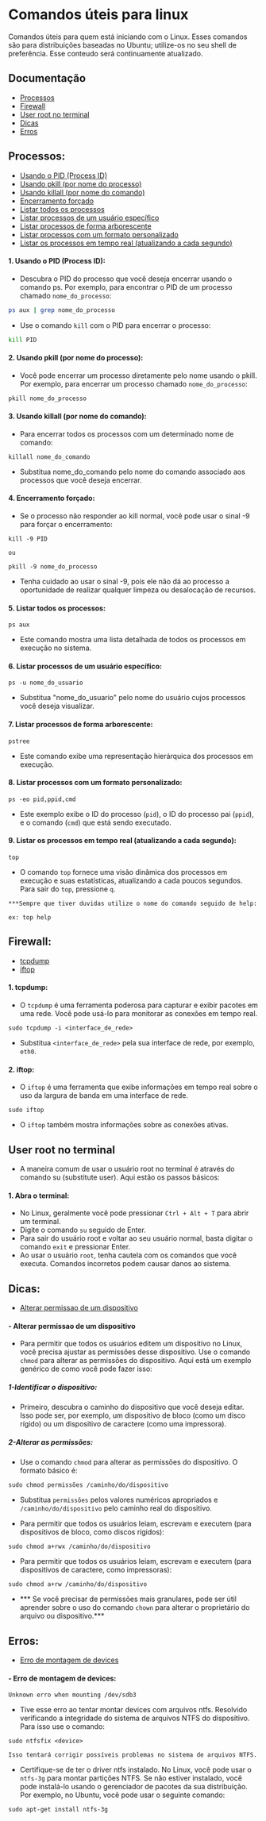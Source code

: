 
# Comandos úteis para linux

Comandos úteis para quem está iniciando com o Linux. Esses comandos são para distribuições baseadas no Ubuntu; utilize-os no seu shell de preferência.
Esse conteudo será continuamente atualizado.




## Documentação
- [Processos](#processos)
- [Firewall](#firewall)
- [User root no terminal](#user-root-no-terminal)
- [Dicas](#dicas)
- [Erros](#erros)




## Processos:
- [Usando o PID (Process ID)](#usando-o-pid-process-id)
- [Usando pkill (por nome do processo)](#usando-pkill-por-nome-do-processo)
- [Usando killall (por nome do comando)](#usando-killall-por-nome-do-comando)
- [Encerramento forçado](#encerramento-forcado)
- [Listar todos os processos](#listar-todos-os-processos)
- [Listar processos de um usuário específico](#listar-processos-de-um-usuario-especifico)
- [Listar processos de forma arborescente](#listar-processos-de-forma-arborescente)
- [Listar processos com um formato personalizado](#listar-processos-com-um-formato-personalizado)
- [Listar os processos em tempo real (atualizando a cada segundo)](#listar-os-processos-em-tempo-real-atualizando-a-cada-segundo)

#### 1. Usando o PID (Process ID):

- Descubra o PID do processo que você deseja encerrar usando o comando ps. Por exemplo, para encontrar o PID de um processo chamado `nome_do_processo`:

```bash
ps aux | grep nome_do_processo

```
- Use o comando `kill` com o PID para encerrar o processo:

```bash
kill PID

```

#### 2. Usando pkill (por nome do processo):

- Você pode encerrar um processo diretamente pelo nome usando o pkill. Por exemplo, para encerrar um processo chamado `nome_do_processo`:

```bash
pkill nome_do_processo

```

#### 3. Usando killall (por nome do comando):

- Para encerrar todos os processos com um determinado nome de comando:

```
killall nome_do_comando

```
- Substitua nome_do_comando pelo nome do comando associado aos processos que você deseja encerrar.

#### 4. Encerramento forçado:

- Se o processo não responder ao kill normal, você pode usar o sinal -9 para forçar o encerramento:

```
kill -9 PID

ou

pkill -9 nome_do_processo

```
- Tenha cuidado ao usar o sinal -9, pois ele não dá ao processo a oportunidade de realizar qualquer limpeza ou desalocação de recursos.
 
#### 5. Listar todos os processos:

```
ps aux

```
- Este comando mostra uma lista detalhada de todos os processos em execução no sistema.

#### 6. Listar processos de um usuário específico:
```
ps -u nome_do_usuario
```
- Substitua "nome_do_usuario" pelo nome do usuário cujos processos você deseja visualizar.

#### 7. Listar processos de forma arborescente:
```
pstree
```
- Este comando exibe uma representação hierárquica dos processos em execução.

#### 8. Listar processos com um formato personalizado:

```
ps -eo pid,ppid,cmd
```
- Este exemplo exibe o ID do processo (`pid`), o ID do processo pai (`ppid`), e o comando (`cmd`) que está sendo executado.

#### 9. Listar os processos em tempo real (atualizando a cada segundo):

```
top
```
- O comando `top` fornece uma visão dinâmica dos processos em execução e suas estatísticas, atualizando a cada poucos segundos. Para sair do `top`, pressione `q`.

```
***Sempre que tiver duvidas utilize o nome do comando seguido de help:

ex: top help
```

## Firewall:
- [tcpdump](#tcpdump)
- [iftop](#iftop)

#### 1. tcpdump:
- O `tcpdump` é uma ferramenta poderosa para capturar e exibir pacotes em uma rede. Você pode usá-lo para monitorar as conexões em tempo real.

```
sudo tcpdump -i <interface_de_rede>
```
- Substitua `<interface_de_rede>` pela sua interface de rede, por exemplo, `eth0`.

#### 2. iftop:
- O `iftop` é uma ferramenta que exibe informações em tempo real sobre o uso da largura de banda em uma interface de rede.

```
sudo iftop
```
- O `iftop` também mostra informações sobre as conexões ativas.

## User root no terminal
- A maneira comum de usar o usuário root no terminal é através do comando su (substitute user). Aqui estão os passos básicos:

#### 1. Abra o terminal:
- No Linux, geralmente você pode pressionar `Ctrl + Alt + T` para abrir um terminal.
- Digite o comando `su` seguido de Enter.
- Para sair do usuário root e voltar ao seu usuário normal, basta digitar o comando `exit` e pressionar Enter.
- Ao usar o usuário `root`, tenha cautela com os comandos que você executa. Comandos incorretos podem causar danos ao sistema.


## Dicas:
- [Alterar permissao de um dispositivo](#alterar-permissao-de-um-dispositivo)

#### - Alterar permissao de um dispositivo
- Para permitir que todos os usuários editem um dispositivo no Linux, você precisa ajustar as permissões desse dispositivo. Use o comando `chmod` para alterar as permissões do dispositivo. Aqui está um exemplo genérico de como você pode fazer isso:

##### 1-Identificar o dispositivo:
- Primeiro, descubra o caminho do dispositivo que você deseja editar. Isso pode ser, por exemplo, um dispositivo de bloco (como um disco rígido) ou um dispositivo de caractere (como uma impressora).

##### 2-Alterar as permissões:
- Use o comando `chmod` para alterar as permissões do dispositivo. O formato básico é:
```
sudo chmod permissões /caminho/do/dispositivo

```
- Substitua `permissões` pelos valores numéricos apropriados e `/caminho/do/dispositivo` pelo caminho real do dispositivo.

- Para permitir que todos os usuários leiam, escrevam e executem (para dispositivos de bloco, como discos rígidos):
```
sudo chmod a+rwx /caminho/do/dispositivo
```
- Para permitir que todos os usuários leiam, escrevam e executem (para dispositivos de caractere, como impressoras):
```
sudo chmod a+rw /caminho/do/dispositivo
```
- *** Se você precisar de permissões mais granulares, pode ser útil aprender sobre o uso do comando `chown` para alterar o proprietário do arquivo ou dispositivo.***
## Erros:
- [Erro de montagem de devices](#erro-de-montagem-de-devices)
#### - Erro de montagem de devices:
```
Unknown erro when mounting /dev/sdb3
```
- Tive esse erro ao tentar montar devices com arquivos ntfs. Resolvido verificando a integridade do sistema de arquivos NTFS do dispositivo. Para isso use o comando:
```
sudo ntfsfix <device>

Isso tentará corrigir possíveis problemas no sistema de arquivos NTFS.
```
- Certifique-se de ter o driver ntfs instalado. No Linux, você pode usar o `ntfs-3g` para montar partições NTFS. Se não estiver instalado, você pode instalá-lo usando o gerenciador de pacotes da sua distribuição. Por exemplo, no Ubuntu, você pode usar o seguinte comando:

```
sudo apt-get install ntfs-3g
```

 
